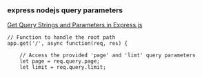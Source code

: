 ### express nodejs query parameters


[Get Query Strings and Parameters in Express.js](https://stackabuse.com/get-query-strings-and-parameters-in-express-js/ "Get Query Strings and Parameters in Express.js")




```
// Function to handle the root path
app.get('/', async function(req, res) {

    // Access the provided 'page' and 'limt' query parameters
    let page = req.query.page;
    let limit = req.query.limit;
```
